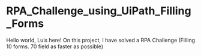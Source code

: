 # RPA_Challenge_using_UiPath_Filling_Forms
Hello world, Luis here! On this project, I have solved a RPA Challenge (Filling 10 forms. 70 field as faster as possible)
